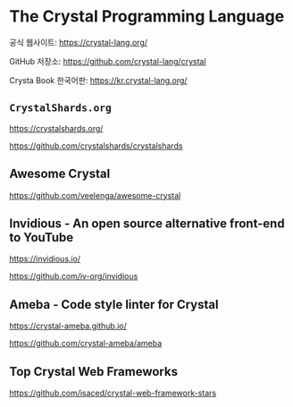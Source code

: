 # The Crystal Programming Language

공식 웹사이트:
<https://crystal-lang.org/>

GitHub 저장소:
<https://github.com/crystal-lang/crystal>

Crysta Book 한국어판:
<https://kr.crystal-lang.org/>

## `CrystalShards.org`

<https://crystalshards.org/>

<https://github.com/crystalshards/crystalshards>

## Awesome Crystal

<https://github.com/veelenga/awesome-crystal>

## Invidious - An open source alternative front-end to YouTube

<https://invidious.io/>

<https://github.com/iv-org/invidious>

## Ameba - Code style linter for Crystal

<https://crystal-ameba.github.io/>

<https://github.com/crystal-ameba/ameba>

## Top Crystal Web Frameworks

<https://github.com/isaced/crystal-web-framework-stars>

